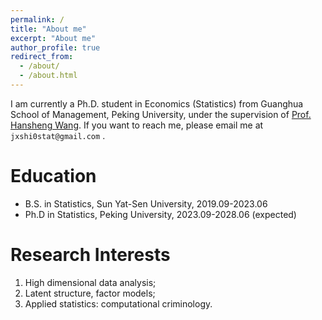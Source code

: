 ```yaml
---
permalink: /
title: "About me"
excerpt: "About me"
author_profile: true
redirect_from: 
  - /about/
  - /about.html
---
```


I am currently a Ph.D. student in Economics (Statistics) from Guanghua School of Management, Peking University, under the supervision of [Prof. Hansheng Wang](https://en.gsm.pku.edu.cn/faculty/hansheng/). If you want to reach me, please email me at `jxshi0stat@gmail.com` .


Education
======
- B.S. in Statistics, Sun Yat-Sen University, 2019.09-2023.06
- Ph.D in Statistics, Peking University, 2023.09-2028.06 (expected)


Research Interests
======
1. High dimensional data analysis;
2. Latent structure, factor models;
3. Applied statistics: computational criminology.


